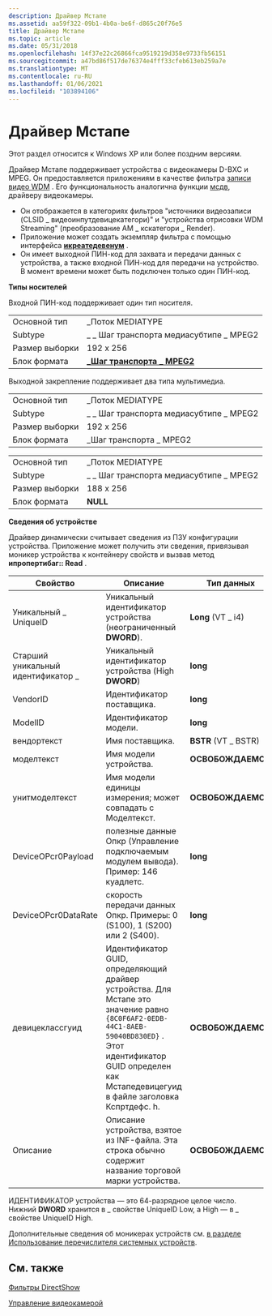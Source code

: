```yaml
---
description: Драйвер Мстапе
ms.assetid: aa59f322-09b1-4b0a-be6f-d865c20f76e5
title: Драйвер Мстапе
ms.topic: article
ms.date: 05/31/2018
ms.openlocfilehash: 14f37e22c26866fca9519219d358e9733fb56151
ms.sourcegitcommit: a47bd86f517de76374e4fff33cfeb613eb259a7e
ms.translationtype: MT
ms.contentlocale: ru-RU
ms.lasthandoff: 01/06/2021
ms.locfileid: "103894106"
---
```

# <a name="mstape-driver"></a>Драйвер Мстапе

Этот раздел относится к Windows XP или более поздним версиям.

Драйвер Мстапе поддерживает устройства с видеокамеры D-ВХС и MPEG. Он предоставляется приложениям в качестве фильтра [записи видео WDM](wdm-video-capture-filter.md) . Его функциональность аналогична функции [мсдв](msdv-driver.md), драйверу видеокамеры.

-   Он отображается в категориях фильтров "источники видеозаписи (CLSID \_ видеоинпутдевицекатегори)" и "устройства отрисовки WDM Streaming" (преобразование AM \_ кскатегори \_ Render).
-   Приложение может создать экземпляр фильтра с помощью интерфейса [**икреатедевенум**](/windows/desktop/api/Strmif/nn-strmif-icreatedevenum) .
-   Он имеет выходной ПИН-код для захвата и передачи данных с устройства, а также входной ПИН-код для передачи на устройство. В момент времени может быть подключен только один ПИН-код.

**Типы носителей**

Входной ПИН-код поддерживает один тип носителя.



|              |                                                            |
|--------------|------------------------------------------------------------|
| Основной тип   | \_Поток MEDIATYPE                                          |
| Subtype      | \_ \_ Шаг транспорта медиасубтипе \_ MPEG2                     |
| Размер выборки  | 192 x 256                                                  |
| Блок формата | [**\_Шаг транспорта \_ MPEG2**](mpeg2-transport-stride.md) |



 

Выходной закрепление поддерживает два типа мультимедиа.



|              |                                        |
|--------------|----------------------------------------|
| Основной тип   | \_Поток MEDIATYPE                      |
| Subtype      | \_ \_ Шаг транспорта медиасубтипе \_ MPEG2 |
| Размер выборки  | 192 x 256                              |
| Блок формата | \_Шаг транспорта \_ MPEG2               |



 



|              |                                        |
|--------------|----------------------------------------|
| Основной тип   | \_Поток MEDIATYPE                      |
| Subtype      | \_ \_ Шаг транспорта медиасубтипе \_ MPEG2 |
| Размер выборки  | 188 x 256                              |
| Блок формата | **NULL**                               |



 

**Сведения об устройстве**

Драйвер динамически считывает сведения из ПЗУ конфигурации устройства. Приложение может получить эти сведения, привязывая моникер устройства к контейнеру свойств и вызвав метод **ипропертибаг:: Read** .



| Свойство            | Описание                                                                                                                                                                         | Тип данных           |
|---------------------|-------------------------------------------------------------------------------------------------------------------------------------------------------------------------------------|---------------------|
| Уникальный \_ UniqueID       | Уникальный идентификатор устройства (неограниченный **DWORD**).                                                                                                                                            | **Long** (VT \_ i4)   |
| Старший уникальный идентификатор \_      | Уникальный идентификатор устройства (High **DWORD**)                                                                                                                                            | **long**            |
| VendorID            | Идентификатор поставщика.                                                                                                                                                                          | **long**            |
| ModelID             | Идентификатор модели.                                                                                                                                                                           | **long**            |
| вендортекст          | Имя поставщика.                                                                                                                                                                        | **BSTR** (VT \_ BSTR) |
| моделтекст           | Имя модели устройства.                                                                                                                                                                  | **ОСВОБОЖДАЕМОЙ**            |
| унитмоделтекст       | Имя модели единицы измерения; может совпадать с Моделтекст.                                                                                                                                      | **ОСВОБОЖДАЕМОЙ**            |
| DeviceOPcr0Payload  | полезные данные Опкр (Управление подключаемым модулем вывода). Пример: 146 куадлетс.                                                                                                                          | **long**            |
| DeviceOPcr0DataRate | скорость передачи данных Опкр. Примеры: 0 (S100), 1 (S200) или 2 (S400).                                                                                                                          | **long**            |
| девицеклассгуид     | Идентификатор GUID, определяющий драйвер устройства. Для Мстапе это значение равно `{8C0F6AF2-0EDB-44C1-8AEB-59040BD830ED}` . Этот идентификатор GUID определен как Мстапедевицегуид в файле заголовка Кспртдефс. h. | **ОСВОБОЖДАЕМОЙ**            |
| Описание         | Описание устройства, взятое из INF-файла. Эта строка обычно содержит название торговой марки устройства.                                                                    | **ОСВОБОЖДАЕМОЙ**            |



 

ИДЕНТИФИКАТОР устройства — это 64-разрядное целое число. Нижний **DWORD** хранится в \_ свойстве UniqueID  Low, а High — в \_ свойстве UniqueID High.

Дополнительные сведения об моникерах устройств см. [в разделе Использование перечислителя системных устройств](using-the-system-device-enumerator.md).

## <a name="related-topics"></a>См. также

<dl> <dt>

[Фильтры DirectShow](directshow-filters.md)
</dt> <dt>

[Управление видеокамерой](controlling-a-dv-camcorder.md)
</dt> </dl>

 

 



